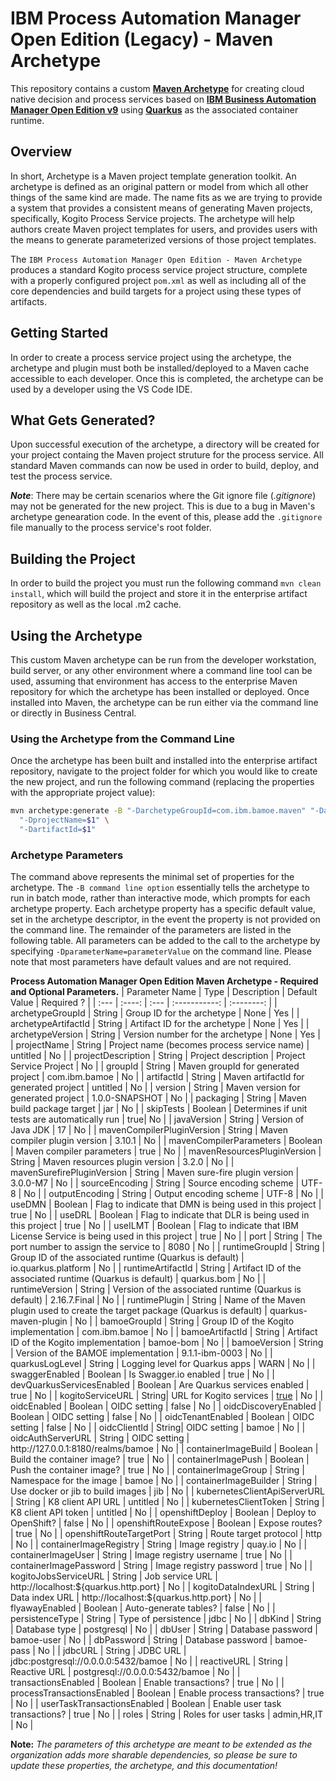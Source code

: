 # IBM Process Automation Manager Open Edition (Legacy) - Maven Archetype

This repository contains a custom [**Maven Archetype**](https://maven.apache.org/guides/introduction/introduction-to-archetypes.html) for creating cloud native decision and process services based on [**IBM Business Automation Manager Open Edition v9**](https://www.ibm.com/docs/en/ibamoe/9.0.0?topic=introduction-what-is-bamoe) using [**Quarkus**](https://https://quarkus.io//) as the associated container runtime.

## Overview

In short, Archetype is a Maven project template generation toolkit. An archetype is defined as an original pattern or model from which all other things of the same kind are made. The name fits as we are trying to provide a system that provides a consistent means of generating Maven projects, specifically, Kogito Process Service projects. The archetype will help authors create Maven project templates for users, and provides users with the means to generate parameterized versions of those project templates.

The `IBM Process Automation Manager Open Edition - Maven Archetype` produces a standard Kogito process service project structure, complete with a properly configured project `pom.xml` as well as including all of the core dependencies and build targets for a project using these types of artifacts.  

## Getting Started

In order to create a process service project using the archetype, the archetype and plugin must both be installed/deployed to a Maven cache accessible to each developer. Once this is completed, the archetype can be used by a developer using the VS Code IDE.

## What Gets Generated?

Upon successful execution of the archetype, a directory will be created for your project containg the Maven project struture for the process service.  All standard Maven commands can now be used in order to build, deploy, and test the process service.

**_Note_**: There may be certain scenarios where the Git ignore file (_.gitignore_) may not be generated for the new  project.  This is due to a bug in Maven's archetype genearation code.  In the event of this, please add the `.gitignore` file manually to the process service's root folder.

## Building the Project

In order to build the project you must run the following command `mvn clean install`, which will build the project and store it in the enterprise artifact repository as well as the local .m2 cache. 

## Using the Archetype

This custom Maven archetype can be run from the developer workstation, build server, or any other environment where a command line tool can be used, assuming that environment has access to the enterprise Maven repository for which the archetype has been installed or deployed. Once installed into Maven, the archetype can be run either via the command line or directly in Business Central.

### Using the Archetype from the Command Line

Once the archetype has been built and installed into the enterprise artifact repository, navigate to the project folder for which you would like to create the new project, and run the following command (replacing the properties with the appropriate project value):

```bash
mvn archetype:generate -B "-DarchetypeGroupId=com.ibm.bamoe.maven" "-DarchetypeArtifactId=pamoe-maven-archetype" "-DarchetypeVersion=9.1.1" \
  "-DprojectName=$1" \
  "-DartifactId=$1" 
```

### Archetype Parameters

The command above represents the minimal set of properties for the archetype. The `-B command line option` essentially tells the archetype to run in batch mode, rather than interactive mode, which prompts for each archetype property. Each archetype property has a specific default value, set in the archetype descriptor, in the event the property is not provided on the command line. The remainder of the parameters are listed in the following table. All parameters can be added to the call to the archetype by specifying `-DparameterName=parameterValue` on the command line. Please note that most parameters have default values and are not required.

**Process Automation Manager Open Edition Maven Archetype - Required and Optional Parameters.**
| Parameter Name | Type   | Description | Default Value | Required ? |
| :---           | :----: | :---        | :-----------: | :--------: |
| archetypeGroupId | String | Group ID for the archetype | None | Yes |
| archetypeArtifactId | String | Artifact ID for the archetype | None | Yes |
| archetypeVersion | String | Version number for the archetype | None | Yes |
| projectName | String | Project name (becomes process service name) | untitled | No |
| projectDescription | String | Project description | Project Service Project | No |
| groupId | String | Maven groupId for generated project | com.ibm.bamoe | No |
| artifactId | String | Maven artifactId for generated project | untitled | No |
| version | String | Maven version for generated project | 1.0.0-SNAPSHOT | No |
| packaging | String | Maven build package target | jar | No |
| skipTests | Boolean | Determines if unit tests are automatically run | true| No |
| javaVersion | String | Version of Java JDK | 17 | No |
| mavenCompilerPluginVersion | String | Maven compiler plugin version | 3.10.1 | No |
| mavenCompilerParameters | Boolean | Maven compiler parameters | true | No |
| mavenResourcesPluginVersion | String | Maven resources plugin version | 3.2.0 | No |
| mavenSurefirePluginVersion | String | Maven sure-fire plugin version | 3.0.0-M7 | No |
| sourceEncoding | String | Source encoding scheme | UTF-8 | No |
| outputEncoding | String | Output encoding scheme | UTF-8 | No |
| useDMN | Boolean | Flag to indicate that DMN is being used in this project | true | No |
| useDRL | Boolean | Flag to indicate that DLR is being used in this project | true | No |
| useILMT | Boolean | Flag to indicate that IBM License Service is being used in this project | true | No |
| port | String | The port number to assign the service to | 8080 | No |
| runtimeGroupId | String | Group ID of the associated runtime (Quarkus is default) | io.quarkus.platform | No |
| runtimeArtifactId | String | Artifact ID of the associated runtime (Quarkus is default) | quarkus.bom | No |
| runtimeVersion | String | Version of the associated runtime (Quarkus is default) | 2.16.7.Final | No |
| runtimePlugin | String | Name of the Maven plugin used to create the target package (Quarkus is default) | quarkus-maven-plugin | No |
| bamoeGroupId | String | Group ID of the Kogito implementation | com.ibm.bamoe | No |
| bamoeArtifactId | String | Artifact ID of the Kogito implementation | bamoe-bom | No |
| bamoeVersion | String | Version of the BAMOE implementation | 9.1.1-ibm-0003 | No |
| quarkusLogLevel | String | Logging level for Quarkus apps | WARN | No |
| swaggerEnabled | Boolean | Is Swagger.io enabled | true | No |
| devQuarkusServicesEnabled | Boolean | Are Quarkus services enabled | true | No |
| kogitoServiceURL | String| URL for Kogito services | [true](http://localhost:${quarkus.http.port}) | No |
| oidcEnabled | Boolean | OIDC setting | false | No |
| oidcDiscoveryEnabled | Boolean | OIDC setting | false | No |
| oidcTenantEnabled | Boolean | OIDC setting | false | No |
| oidcClientId | String| OIDC setting | bamoe | No |
| oidcAuthServerURL | String | OIDC setting | http://127.0.0.1:8180/realms/bamoe | No |
| containerImageBuild | Boolean | Build the container image? | true | No |
| containerImagePush | Boolean | Push the container image? | true | No |
| containerImageGroup | String | Namespace for the image | bamoe | No |
| containerImageBuilder | String | Use docker or jib to build images | jib | No |
| kubernetesClientApiServerURL | String | K8 client API URL | untitled | No |
| kubernetesClientToken | String | K8 client API token | untitled | No |
| openshiftDeploy | Boolean | Deploy to OpenShift? | false | No |
| openshiftRouteExpose | Boolean | Expose routes? | true | No |
| openshiftRouteTargetPort | String | Route target protocol | http | No |
| containerImageRegistry | String | Image registry | quay.io | No |
| containerImageUser | String | Image registry username | true | No |
| containerImagePassword | String | Image registry password | true | No |
| kogitoJobsServiceURL | String | Job service URL | http://localhost:${quarkus.http.port} | No |
| kogitoDataIndexURL | String | Data index URL | http://localhost:${quarkus.http.port} | No |
| flyawayEnabled | Boolean | Auto-generate tables? | false | No |
| persistenceType | String | Type of persistence | jdbc | No |
| dbKind | String | Database type | postgresql | No |
| dbUser | String | Database password | bamoe-user | No |
| dbPassword | String | Database password | bamoe-pass | No |
| jdbcURL | String | JDBC URL | jdbc:postgresql://0.0.0.0:5432/bamoe | No |
| reactiveURL | String | Reactive URL | postgresql://0.0.0.0:5432/bamoe | No |
| transactionsEnabled | Boolean | Enable transactions? | true | No |
| processTransactionsEnabled | Boolean | Enable process transactions? | true | No |
| userTaskTransactionsEnabled | Boolean | Enable user task transactions? | true | No |
| roles | String | Roles for user tasks | admin,HR,IT | No |

**Note:** *The parameters of this archetype are meant to be extended as the organization adds more sharable dependencies, so please be sure to update these properties, the archetype, and this documentation!*

